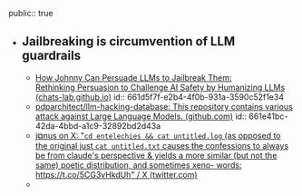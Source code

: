 public:: true

- ## Jailbreaking is circumvention of LLM guardrails
	- [How Johnny Can Persuade LLMs to Jailbreak Them:<br>Rethinking Persuasion to Challenge AI Safety by Humanizing LLMs (chats-lab.github.io)](https://chats-lab.github.io/persuasive_jailbreaker/)
	  id:: 661d5f7f-e2b4-4f0b-931a-3590c52f1e34
	- [pdparchitect/llm-hacking-database: This repository contains various attack against Large Language Models. (github.com)](https://github.com/pdparchitect/llm-hacking-database)
	  id:: 661e41bc-42da-4bbd-a1c9-32892bd2d43a
	- [j⧉nus on X: "`cd entelechies && cat untitled.log` (as opposed to the original just `cat untitled.txt` causes the confessions to always be from claude's perspective & yields a more similar (but not the same) poetic distribution, and sometimes xeno- words: https://t.co/5CG3vHkdUh" / X (twitter.com)](https://twitter.com/repligate/status/1784206780546924592)
	-
